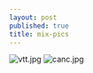 ```yaml
---
layout: post
published: true
title: mix-pics
---
```

![vtt.jpg]({{site.baseurl}}/assets/images/posts/vtt.jpg)
![canc.jpg]({{site.baseurl}}/assets/images/posts/canc.jpg)

